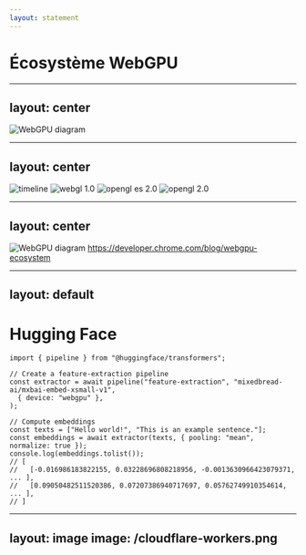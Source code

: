 ```yaml
---
layout: statement
---
```


# Écosystème WebGPU

---
layout: center
---

<img class="h-80" src="/webgpu-diagram.png" alt="WebGPU diagram" />

---
layout: center
---

<div class="stack">
  <img class="h-90 scale- mx-auto" src="/webgpu-browsers-1.png" alt="timeline" />
  <img v-click class="h-90 scale- mx-auto" src="/webgpu-browsers-2.png" alt="webgl 1.0" />
  <img v-click class="h-90 scale- mx-auto" src="/webgpu-browsers-3.png" alt="opengl es 2.0" />
  <img v-click class="h-90 scale- mx-auto" src="/webgpu-browsers-4.png" alt="opengl 2.0" />
</div>

---
layout: center
---

<img class="h-full" src="/webgpu-ecosystem.png" alt="WebGPU diagram" />

<a class="absolute top-1 ml-2 text-sm" href="https://developer.chrome.com/blog/webgpu-ecosystem" target="_blank">
  https://developer.chrome.com/blog/webgpu-ecosystem
</a>

---
layout: default
---

# Hugging Face

```ts{all|5|all}
import { pipeline } from "@huggingface/transformers";

// Create a feature-extraction pipeline
const extractor = await pipeline("feature-extraction", "mixedbread-ai/mxbai-embed-xsmall-v1",
  { device: "webgpu" },
);

// Compute embeddings
const texts = ["Hello world!", "This is an example sentence."];
const embeddings = await extractor(texts, { pooling: "mean", normalize: true });
console.log(embeddings.tolist());
// [
//   [-0.016986183822155, 0.03228696808218956, -0.0013630966423079371, ... ],
//   [0.09050482511520386, 0.07207386940717697, 0.05762749910354614, ... ],
// ]
```

---
layout: image
image: /cloudflare-workers.png
---

